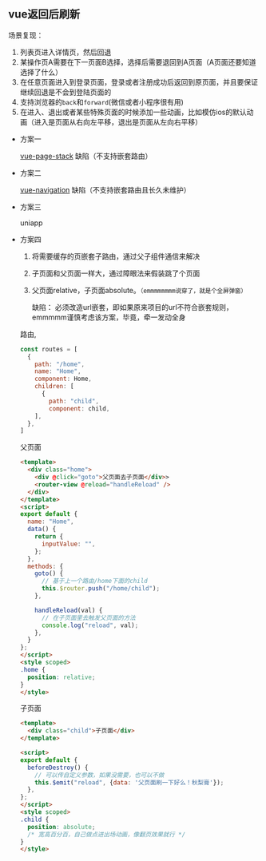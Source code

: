 ## vue返回后刷新

场景复现：

1. 列表页进入详情页，然后回退
2. 某操作页A需要在下一页面B选择，选择后需要退回到A页面（A页面还要知道选择了什么）
3. 在任意页面进入到登录页面，登录或者注册成功后返回到原页面，并且要保证继续回退是不会到登陆页面的
4. 支持浏览器的`back`和`forward`(微信或者小程序很有用)
5. 在进入、退出或者某些特殊页面的时候添加一些动画，比如模仿ios的默认动画（进入是页面从右向左平移，退出是页面从左向右平移）

* 方案一

  [vue-page-stack](https://github.com/hezhongfeng/vue-page-stack/blob/master/README.zh-cn.md)  缺陷（不支持嵌套路由）

* 方案二

  [vue-navigation](https://github.com/zack24q/vue-navigation)  缺陷（不支持嵌套路由且长久未维护）

* 方案三

  uniapp

* 方案四

  1. 将需要缓存的页嵌套子路由，通过父子组件通信来解决

  2. 子页面和父页面一样大，通过障眼法来假装跳了个页面

  3. 父页面relative，子页面absolute。`（emmmmmmmm说穿了，就是个全屏弹窗）`

     缺陷： 必须改造url嵌套，即如果原来项目的url不符合嵌套规则，emmmmm谨慎考虑该方案，毕竟，牵一发动全身

  路由,

  ```js
  const routes = [
    {
      path: "/home",
      name: "Home",
      component: Home,
      children: [
        {
          path: "child",
          component: child,
      ],
    },
  ]
  ```

  父页面

  ```html
  <template>
    <div class="home">
      <div @click="goto">父页面去子页面</div>>
      <router-view @reload="handleReload" />
    </div>
  </template>
  <script>
  export default {
    name: "Home",
    data() {
      return {
        inputValue: "",
      };
    },
    methods: {
      goto() {
        // 基于上一个路由/home下面的child
        this.$router.push("/home/child");
      },
  
      handleReload(val) {
        // 在子页面里去触发父页面的方法
        console.log("reload", val);
      },
    }
  };
  </script>
  <style scoped>
  .home {
    position: relative;
  }
  </style>
  ```

  子页面

  ```html
  <template>
    <div class="child">子页面</div>
  </template>
  
  <script>
  export default {
    beforeDestroy() {
      // 可以传自定义参数，如果没需要，也可以不做
      this.$emit("reload", {data: '父页面刷一下好么！秋梨膏'});
    },
  };
  </script>
  <style scoped>
  .child {
    position: absolute;
    /* 宽高百分百，自己做点进出场动画，像翻页效果就行 */
  }
  </style>
  ```

  

